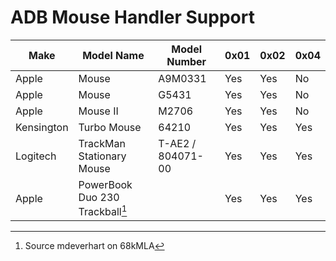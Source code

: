 # ADB Mouse Handler Support

| Make       | Model Name                      | Model Number      | 0x01 | 0x02 | 0x04 |
| ---------- | ------------------------------- | ----------------- | ---- | ---- | ---- |
| Apple      | Mouse                           | A9M0331           | Yes  | Yes  | No   |
| Apple      | Mouse                           | G5431             | Yes  | Yes  | No   |
| Apple      | Mouse II                        | M2706             | Yes  | Yes  | No   |
| Kensington | Turbo Mouse                     | 64210             | Yes  | Yes  | Yes  |
| Logitech   | TrackMan Stationary Mouse       | T-AE2 / 804071-00 | Yes  | Yes  | Yes  |
| Apple      | PowerBook Duo 230 Trackball[^1] |                   | Yes  | Yes  | Yes  |

[^1]: Source mdeverhart on 68kMLA
